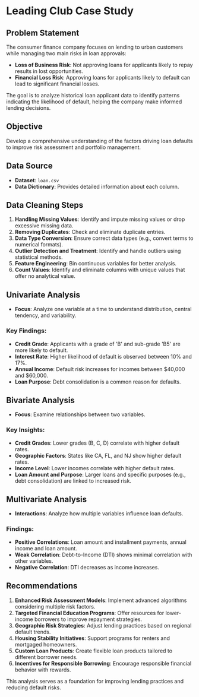 # Leading Club Case Study

## Problem Statement
The consumer finance company focuses on lending to urban customers while managing two main risks in loan approvals:

- **Loss of Business Risk**: Not approving loans for applicants likely to repay results in lost opportunities.
- **Financial Loss Risk**: Approving loans for applicants likely to default can lead to significant financial losses.

The goal is to analyze historical loan applicant data to identify patterns indicating the likelihood of default, helping the company make informed lending decisions.

## Objective
Develop a comprehensive understanding of the factors driving loan defaults to improve risk assessment and portfolio management.

## Data Source
- **Dataset**: `loan.csv`
- **Data Dictionary**: Provides detailed information about each column.

## Data Cleaning Steps
1. **Handling Missing Values**: Identify and impute missing values or drop excessive missing data.
2. **Removing Duplicates**: Check and eliminate duplicate entries.
3. **Data Type Conversion**: Ensure correct data types (e.g., convert terms to numerical formats).
4. **Outlier Detection and Treatment**: Identify and handle outliers using statistical methods.
5. **Feature Engineering**: Bin continuous variables for better analysis.
6. **Count Values**: Identify and eliminate columns with unique values that offer no analytical value.

## Univariate Analysis
- **Focus**: Analyze one variable at a time to understand distribution, central tendency, and variability.

### Key Findings:
- **Credit Grade**: Applicants with a grade of 'B' and sub-grade 'B5' are more likely to default.
- **Interest Rate**: Higher likelihood of default is observed between 10% and 17%.
- **Annual Income**: Default risk increases for incomes between $40,000 and $60,000.
- **Loan Purpose**: Debt consolidation is a common reason for defaults.

## Bivariate Analysis
- **Focus**: Examine relationships between two variables.

### Key Insights:
- **Credit Grades**: Lower grades (B, C, D) correlate with higher default rates.
- **Geographic Factors**: States like CA, FL, and NJ show higher default rates.
- **Income Level**: Lower incomes correlate with higher default rates.
- **Loan Amount and Purpose**: Larger loans and specific purposes (e.g., debt consolidation) are linked to increased risk.

## Multivariate Analysis
- **Interactions**: Analyze how multiple variables influence loan defaults.

### Findings:
- **Positive Correlations**: Loan amount and installment payments, annual income and loan amount.
- **Weak Correlation**: Debt-to-Income (DTI) shows minimal correlation with other variables.
- **Negative Correlation**: DTI decreases as income increases.

## Recommendations
1. **Enhanced Risk Assessment Models**: Implement advanced algorithms considering multiple risk factors.
2. **Targeted Financial Education Programs**: Offer resources for lower-income borrowers to improve repayment strategies.
3. **Geographic Risk Strategies**: Adjust lending practices based on regional default trends.
4. **Housing Stability Initiatives**: Support programs for renters and mortgaged homeowners.
5. **Custom Loan Products**: Create flexible loan products tailored to different borrower needs.
6. **Incentives for Responsible Borrowing**: Encourage responsible financial behavior with rewards.

This analysis serves as a foundation for improving lending practices and reducing default risks.
